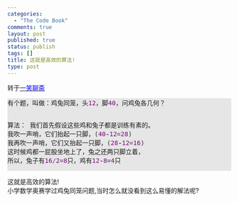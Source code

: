 ```yaml
--- 
categories: 
  - "The Code Book"
comments: true
layout: post
published: true
status: publish
tags: []
title: 这就是高效的算法!
type: post
---
```

<div id="msgcns!5F971C000415D85F!231" class="bvMsg"><div>转于<span><a href="http://blog.vckbase.com/smileonce/"><u><font color="#0000ff">一笑聊斋</font></u></a><br><pre style="background:#e6e6e6;">有个题，叫做：鸡兔同笼，头<font color="#800080">12</font>，脚<font color="#800080">40</font>，问鸡兔各几何？

算法：
  我们首先假设这些鸡和兔子都是训练有素的。
  我吹一声哨，它们抬起一只脚，<b><font color="#646464">(</font></b><font color="#800080">40</font><b><font color="#646464">-</font></b><font color="#800080">12</font><b><font color="#646464">=</font></b><font color="#800080">28</font><b><font color="#646464">)</font></b>
  我再吹一声哨，它们又抬起一只脚，<b><font color="#646464">(</font></b><font color="#800080">28</font><b><font color="#646464">-</font></b><font color="#800080">12</font><b><font color="#646464">=</font></b><font color="#800080">16</font><b><font color="#646464">)</font></b>
  这时候鸡都一屁股坐地上了，兔之还两只脚立着，
  所以，兔子有<font color="#800080">16</font><b><font color="#646464">/</font></b><font color="#800080">2</font><b><font color="#646464">=</font></b><font color="#800080">8</font>只，鸡有<font color="#800080">12</font><b><font color="#646464">-</font></b><font color="#800080">8</font><b><font color="#646464">=</font></b><font color="#800080">4</font>只
</pre>这就是高效的算法!<br>小学数学奥赛学过鸡兔同笼问题,当时怎么就没看到这么易懂的解法呢?</span>
</div></div>
